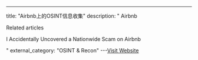 ---
title: "Airbnb上的OSINT信息收集"
description: "
Airbnb

Related articles


I Accidentally Uncovered a Nationwide Scam on Airbnb



"
external_category: "OSINT & Recon"
---[Visit Website](https://mp.weixin.qq.com/s/J8J6atXxhG4kqtXsG_9odw)

